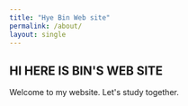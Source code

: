 ```yaml
---
title: "Hye Bin Web site"
permalink: /about/
layout: single
---
```


## HI HERE IS BIN'S WEB SITE

Welcome to my website.
Let's study together.
